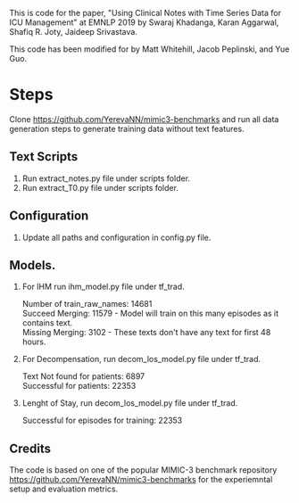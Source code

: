 This is code for the paper, "Using Clinical Notes with Time Series Data for ICU Management" at EMNLP 2019 by Swaraj Khadanga, Karan Aggarwal, Shafiq R. Joty, Jaideep Srivastava.

This code has been modified for by Matt Whitehill, Jacob Peplinski, and Yue Guo.
 

# Steps
Clone https://github.com/YerevaNN/mimic3-benchmarks and run all data generation steps to generate training data without text features.

## Text Scripts
1. Run extract_notes.py file under scripts folder.
2. Run extract_T0.py file under scripts folder.

## Configuration
1. Update all paths and configuration in config.py file.

## Models.
1. For IHM run ihm_model.py file under tf_trad.

    Number of train_raw_names:  14681 <br>
    Succeed Merging:  11579 - Model will train on this many episodes as it contains text. <br>
    Missing Merging:  3102 - These texts don't have any text for first 48 hours. 

2. For Decompensation, run decom_los_model.py file under tf_trad.

    Text Not found for patients:  6897 <br>
    Successful for patients:  22353

3. Lenght of Stay, run decom_los_model.py file under tf_trad.

    Successful for episodes for training:  22353
    
 
 ## Credits
 The code is based on one of the popular MIMIC-3 benchmark repository https://github.com/YerevaNN/mimic3-benchmarks for the experiemntal setup and evaluation metrics.
